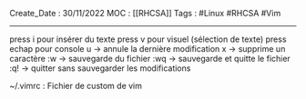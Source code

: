 Create_Date : 30/11/2022
MOC : [[RHCSA]]
Tags : #Linux #RHCSA #Vim

----------------------------------

press i pour insérer du texte
press v pour visuel (sélection de texte)
press echap pour console
	u -> annule la dernière modification
	x -> supprime un caractère
	:w -> sauvegarde du fichier
	:wq -> sauvegarde et quitte le fichier
	:q! -> quitter sans sauvegarder les modifications


~/.vimrc  :  Fichier de custom de vim